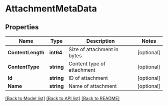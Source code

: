 # AttachmentMetaData

## Properties

Name | Type | Description | Notes
------------ | ------------- | ------------- | -------------
**ContentLength** | **int64** | Size of attachment in bytes | [optional] 
**ContentType** | **string** | Content type of attachment | [optional] 
**Id** | **string** | ID of attachment | [optional] 
**Name** | **string** | Name of attachment | [optional] 

[[Back to Model list]](../README.md#documentation-for-models) [[Back to API list]](../README.md#documentation-for-api-endpoints) [[Back to README]](../README.md)


